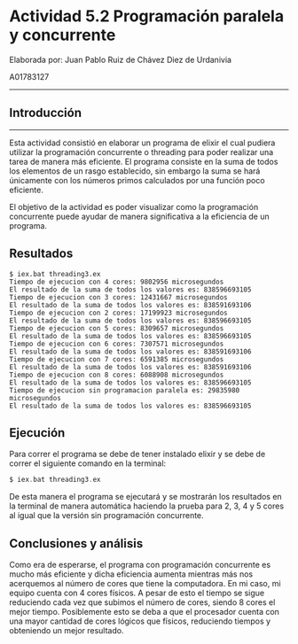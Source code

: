 # Actividad 5.2 Programación paralela y concurrente

Elaborada por: Juan Pablo Ruiz de Chávez Diez de Urdanivia

A01783127

---

## Introducción

---

Esta actividad consistió en elaborar un programa de elixir el cual pudiera utilizar la programación concurrente o threading para poder realizar una tarea de manera más eficiente. El programa consiste en la suma de todos los elementos de un rasgo establecido, sin embargo la suma se hará únicamente con los números primos calculados por una función poco eficiente.

El objetivo de la actividad es poder visualizar como la programación concurrente puede ayudar de manera significativa a la eficiencia de un programa.

## Resultados

```
$ iex.bat threading3.ex
Tiempo de ejecucion con 4 cores: 9802956 microsegundos
El resultado de la suma de todos los valores es: 838596693105
Tiempo de ejecucion con 3 cores: 12431667 microsegundos
El resultado de la suma de todos los valores es: 838591693106
Tiempo de ejecucion con 2 cores: 17199923 microsegundos
El resultado de la suma de todos los valores es: 838596693105
Tiempo de ejecucion con 5 cores: 8309657 microsegundos
El resultado de la suma de todos los valores es: 838596693105
Tiempo de ejecucion con 6 cores: 7307571 microsegundos
El resultado de la suma de todos los valores es: 838591693106
Tiempo de ejecucion con 7 cores: 6591385 microsegundos
El resultado de la suma de todos los valores es: 838591693106
Tiempo de ejecucion con 8 cores: 6088908 microsegundos
El resultado de la suma de todos los valores es: 838596693105
Tiempo de ejecucion sin programacion paralela es: 29835980 microsegundos
El resultado de la suma de todos los valores es: 838596693105
```
## Ejecución

Para correr el programa se debe de tener instalado elixir y se debe de correr el siguiente comando en la terminal:

```elixir
$ iex.bat threading3.ex
```
De esta manera el programa se ejecutará y se mostrarán los resultados en la terminal de manera automática haciendo la prueba para 2, 3, 4 y 5 cores al igual que la versión sin programación concurrente.

## Conclusiones y análisis

Como era de esperarse, el programa con programación concurrente es mucho más eficiente y dicha eficiencia aumenta mientras más nos acerquemos al número de cores que tiene la computadora. En mi caso, mi equipo cuenta con 4 cores físicos. A pesar de esto el tiempo se sigue reduciendo cada vez que subimos el número de cores, siendo 8 cores el mejor tiempo. Posiblemente esto se deba a que el procesador cuenta con una mayor cantidad de cores lógicos que físicos, reduciendo tiempos y obteniendo un mejor resultado.
